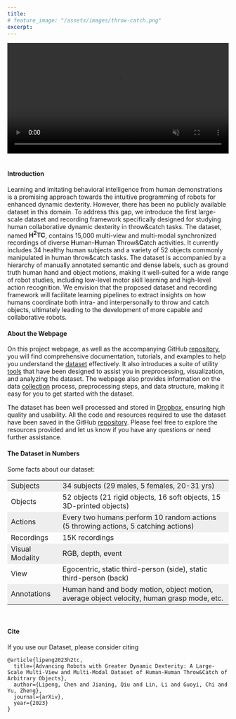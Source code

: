 ```yaml
---
title:  
# feature_image: "/assets/images/throw-catch.png"
excerpt: 
---
```


<div class="container" style="width: 100%;">
    <div class="row">
        <div class="col-lg-16">
    		<video muted autoplay loop width="100%">
        		<source src="https://raw.githubusercontent.com/h2tc-roboticsx/h2tc-roboticsx.github.io/main/assets/videos/home_imageshome_video.mp4" type="video/mp4">
    		</video>
        </div>
    </div>
</div>

<br>

#### Introduction


Learning and imitating behavioral intelligence from human demonstrations is a promising approach towards the intuitive programming of robots for enhanced dynamic dexterity. However, there has been no publicly available dataset in this domain. To address this gap, we introduce the first large-scale dataset and recording framework specifically designed for studying human collaborative dynamic dexterity in throw&catch tasks. The dataset, named **H<sup>2</sup>TC**, contains 15,000 multi-view and multi-modal synchronized recordings of diverse **H**uman-**H**uman **T**hrow&**C**atch activities. It currently includes 34 healthy human subjects and a variety of 52 objects commonly manipulated in human throw&catch tasks. The dataset is accompanied by a hierarchy of manually annotated semantic and dense labels, such as ground truth human hand and object motions, making it well-suited for a wide range of robot studies, including low-level motor skill learning and high-level action recognition. We envision that the proposed dataset and recording framework will facilitate learning pipelines to extract insights on how humans coordinate both intra- and interpersonally to throw and catch objects, ultimately leading to the development of more capable and collaborative robots. 

<!-- The dataset has been well processed and stored in [Dropbox](https://www.dropbox.com/home/H2TC/), ensuring high quality and usability. Additionally, we have developed a suite of utility [tools](https://h2tc-roboticsx.github.io/tools/) to support the processing, visualization, and easy usage of the dataset. All resources can be found on the project [webpage](https://h2tc-roboticsx.github.io/index) and GitHub code [repository](https://github.com/h2tc-roboticsx/H2TC/). -->


#### About the Webpage 
<!-- Project Webpage: [Insert project webpage link here] GitHub Repository: [Insert GitHub repository link here] -->

On this project webpage, as well as the accompanying GitHub [repository](https://github.com/h2tc-roboticsx/H2TC/), you will find comprehensive documentation, tutorials, and examples to help you understand the [dataset](https://h2tc-roboticsx.github.io/dataset/) effectively. It also introduces a suite of utility [tools](https://h2tc-roboticsx.github.io/tools/) that have been designed to assist you in preprocessing, visualization, and analyzing the dataset.  The webpage also provides information on the data [collection](https://h2tc-roboticsx.github.io/recorder/) process, preprocessing steps, and data structure, making it easy for you to get started with the dataset. 

<!-- The GitHub [repository](https://github.com/h2tc-roboticsx/H2TC/) contains all the code and resources required to use the utility tools. These tools have been designed to assist you in preprocessing, visualizing, and analyzing the dataset. The repository also includes sample code to demonstrate the usage of these tools. -->

The dataset has been well processed and stored in [Dropbox](https://h2tc-roboticsx.github.io/notpubyet/), ensuring high quality and usability. All the code and resources required to use the dataset have been saved in the GitHub [repository](https://github.com/h2tc-roboticsx/H2TC/). Please feel free to explore the resources provided and let us know if you have any questions or need further assistance. 
<!-- We are committed to ensuring that you have a seamless experience working with our dataset and tools. -->



#### The Dataset in Numbers

Some facts about our dataset:

<table  width=1200>
    <tr  width=120>
        <td  bgcolor="#eeeeee">Subjects</td>
        <td  bgcolor="#eeeeee">34 subjects (29 males, 5 females, 20-31 yrs) </td>
    </tr>
    <tr>
        <td  >Objects</td>
        <td   >52 objects (21 rigid objects, 16 soft objects, 15 3D-printed objects)</td>
    </tr>
    <tr>
        <td  bgcolor="#eeeeee" >Actions</td>
        <td  bgcolor="#eeeeee" >Every two humans perform 10 random actions (5 throwing actions, 5 catching actions)</td>
    </tr>
    <tr>
        <td   >Recordings</td>
        <td  >15K recordings </td>
    </tr>
    <tr>
        <td   bgcolor="#eeeeee">Visual Modality</td>
        <td   bgcolor="#eeeeee" >RGB, depth, event</td>
    </tr>
    <tr>
        <td    >View</td>
        <td    >Egocentric, static third-person (side), static third-person (back)</td>
    </tr>
    <tr>
        <td  bgcolor="#eeeeee">Annotations</td>
        <td  bgcolor="#eeeeee">Human hand and body motion, object motion, average object velocity, human  grasp mode, etc.</td>
    </tr>
</table>
<br>


#### Cite

If you use our Dataset, please consider citing

```
@article{lipeng2023h2tc,
  title={Advancing Robots with Greater Dynamic Dexterity: A Large-Scale Multi-View and Multi-Modal Dataset of Human-Human Throw&Catch of Arbitrary Objects},
  author={Lipeng, Chen and Jianing, Qiu and Lin, Li and Guoyi, Chi and Yu, Zheng},
  journal={arXiv},
  year={2023}
}
```




